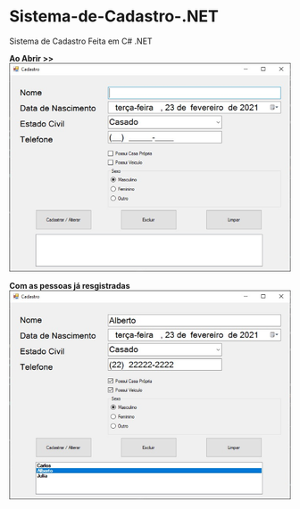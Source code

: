 # Sistema-de-Cadastro-.NET
Sistema de Cadastro Feita em C# .NET

**Ao Abrir >>**
![APP](https://github.com/CarlosMosqueira/Sistema-de-Cadastro-.NET/blob/gh-pages/WhatsApp%20Image%202021-02-23%20at%2019.53.34.jpeg)

**Com as pessoas já resgistradas**
![APP](https://github.com/CarlosMosqueira/Sistema-de-Cadastro-.NET/blob/gh-pages/WhatsApp%20Image%202021-02-23%20at%2020.08.07.jpeg)
